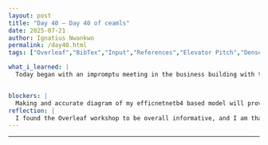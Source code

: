 ```yaml
---
layout: post
title: "Day 40 – Day 40 of ceamls"
date: 2025-07-21
author: Ignatius Nwankwo
permalink: /day40.html
tags: ["Overleaf","BibTex","Input","References","Elevator Pitch","DenseNet"]

what_i_learned: |  
  Today began with an impromptu meeting in the business building with the entire SAIRI 2025 cohort. We were instructed on the order of the events for the remaining two weeks of the program, how to prepare our elevator pitch, and were informed to attend the end of the program recreational event to receive information about our final checks. We then proceeded with an overleaf tutorial. Prior to this week, my labmates and I struggled to utilize overleaf for our research paper due to the paywall that restricted more than 2 users to be making edits to the paper simultaneously, but it seems like the program paid for the lisence for each group, as well as pre-prepared templates for each project groups. We were then instructed how to make edits to the title of the paper, authors, as well as structuring the paper into seperate files to maintain an organized workflow. We also learned how to embed seperate files into the main paper, such as the .bib file, which contained bibtex for each of our references. 


blockers: |
  Making and accurate diagram of my efficnetnetb4 based model will prove to be incredibly difficult due to how overhwhelmingly huge and intricate architecture of b4 is, even without my head model included. Normally I'd use a function that would output of the diagram but usually the diagram would be too long to fit into a research paper and im having issues importing the depenendcies that allow that function to run in the first place. I had to research numerous research papers that utilized b4 and prepared diagrams for their custom models to as reference.
reflection: |
  I found the Overleaf workshop to be overall informative, and I am thankful to the SAIRI program for allowing us to access Overleaf for free, as it will enable us to expedite the process of completing the research paper. Before lunch, my labmates and I discussed how we will prepare our elevator pitch and so far we have come up with some pretty interesting ideas. Before the end of last week I tested one of my labmate's DenseNet models that contained suspicious results, and when I returned to the lab in the afternoon, I noticed that I obtained similar results. The confusion matrix was too perfect, and suggests overfitting. I decided to retrain the model on the new dataset and update the splitfolders ratio from (.75[train], 0.10[test], 0.15[val]) to (.8[train], 0.15[test], 0.05[val]). Additionally, As I took the time to view the week 8 presentations of the last two groups I hadn't checked, which were group 2 and 3, group 2 in particular intrigued me as they were utilizing some very complex programs, coding languages and architectures, like R, Mathlab and SPSS, the last of which I didn't even know of. In order to adjust to long work hours, I came up with techniques to help improve my focus and work ethci, such as setting daily goals, breaking down problems into smaller chunks and tackling them individually, and pacing myself so I don't get overwhelmed.
---
```

---
